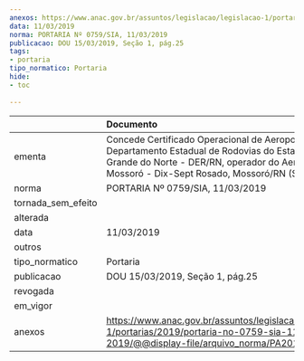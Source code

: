 ```yaml
---
anexos: https://www.anac.gov.br/assuntos/legislacao/legislacao-1/portarias/2019/portaria-no-0759-sia-11-03-2019/@@display-file/arquivo_norma/PA2019-0759.pdf
data: 11/03/2019
norma: PORTARIA Nº 0759/SIA, 11/03/2019
publicacao: DOU 15/03/2019, Seção 1, pág.25
tags:
- portaria
tipo_normatico: Portaria
hide: 
- toc 
 
---
```


|                    | Documento                                                                                                                                                                                           |
|:-------------------|:----------------------------------------------------------------------------------------------------------------------------------------------------------------------------------------------------|
| ementa             | Concede Certificado Operacional de Aeroporto ao Departamento Estadual de Rodovias do Estado do Rio Grande do Norte - DER/RN, operador do Aeroporto de Mossoró - Dix-Sept Rosado, Mossoró/RN (SBMS). |
| norma              | PORTARIA Nº 0759/SIA, 11/03/2019                                                                                                                                                                    |
| tornada_sem_efeito |                                                                                                                                                                                                     |
| alterada           |                                                                                                                                                                                                     |
| data               | 11/03/2019                                                                                                                                                                                          |
| outros             |                                                                                                                                                                                                     |
| tipo_normatico     | Portaria                                                                                                                                                                                            |
| publicacao         | DOU 15/03/2019, Seção 1, pág.25                                                                                                                                                                     |
| revogada           |                                                                                                                                                                                                     |
| em_vigor           |                                                                                                                                                                                                     |
| anexos             | https://www.anac.gov.br/assuntos/legislacao/legislacao-1/portarias/2019/portaria-no-0759-sia-11-03-2019/@@display-file/arquivo_norma/PA2019-0759.pdf                                                |